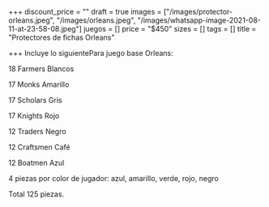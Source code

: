 +++
discount_price = ""
draft = true
images = ["/images/protector-orleans.jpeg", "/images/orleans.jpeg", "/images/whatsapp-image-2021-08-11-at-23-58-08.jpeg"]
juegos = []
price = "$450"
sizes = []
tags = []
title = "Protectores de fichas Orleans"

+++
Incluye lo siguientePara juego base Orleans:

18 Farmers Blancos

17 Monks Amarillo

17 Scholars Gris

17 Knights Rojo

12 Traders Negro

12 Craftsmen Café

12 Boatmen Azul

4 piezas por color de jugador: azul, amarillo, verde, rojo, negro

Total 125 piezas.